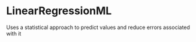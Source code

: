 # LinearRegressionML
Uses a statistical approach to predict values and reduce errors associated with it
